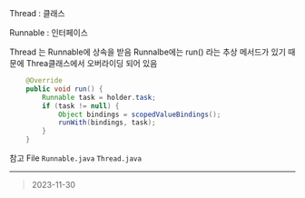 Thread : 클래스

Runnable : 인터페이스

Thread 는 Runnable에 상속을 받음
Runnalbe에는 run() 라는 추상 메서드가 있기 때문에 Threa클래스에서 오버라이딩 되어 있음

```java
    @Override
    public void run() {
        Runnable task = holder.task;
        if (task != null) {
            Object bindings = scopedValueBindings();
            runWith(bindings, task);
        }
    }
```
참고 File
`Runnable.java`
`Thread.java`

---
> 2023-11-30
> 

